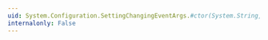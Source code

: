 ```yaml
---
uid: System.Configuration.SettingChangingEventArgs.#ctor(System.String,System.String,System.String,System.Object,System.Boolean)
internalonly: False
---
```

